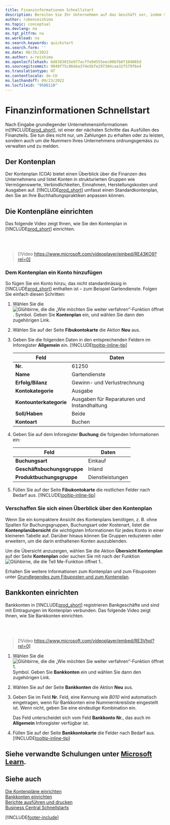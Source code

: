 ```yaml
---
title: Finanzinformationen Schnellstart
description: Bereiten Sie Ihr Unternehmen auf das Geschäft vor, indem Sie die Finanzinformationen in Business Central einrichten.
author: rubenseishima
ms.topic: conceptual
ms.devlang: na
ms.tgt_pltfrm: na
ms.workload: na
ms.search.keywords: quickstart
ms.search.form: ''
ms.date: 08/25/2022
ms.author: a-reishima
ms.openlocfilehash: 6d8383015e977acffe94555eec00bfb8f104085d
ms.sourcegitcommit: 9049f75c86dea374e5bfe297304caa32f579f6e4
ms.translationtype: HT
ms.contentlocale: de-CH
ms.lasthandoff: 09/23/2022
ms.locfileid: "9586110"
---
```

# <a name="financial-information-quick-start"></a>Finanzinformationen Schnellstart

Nach Eingabe grundlegender Unternehmensinformationen in[!INCLUDE[prod_short](includes/prod_short.md)], ist einer der nächsten Schritte das Ausfüllen des Finanzteils. Sie tun dies nicht nur, um Zahlungen zu erhalten oder zu leisten, sondern auch um die Nummern Ihres Unternehmens ordnungsgemäss zu verwalten und zu melden.

## <a name="the-chart-of-accounts"></a>Der Kontenplan

Der Kontenplan (COA) bietet einen Überblick über die Finanzen des Unternehmens und listet Konten in strukturierten Gruppen wie Vermögenswerte, Verbindlichkeiten, Einnahmen, Herstellungskosten und Ausgaben auf. [!INCLUDE[prod_short](includes/prod_short.md)] umfasst einen Standardkontenplan, den Sie an Ihre Buchhaltungspraktiken anpassen können.

## <a name="set-up-the-chart-of-accounts"></a>Die Kontenpläne einrichten

Das folgende Video zeigt Ihnen, wie Sie den Kontenplan in [!INCLUDE[prod_short](includes/prod_short.md)] einrichten.

<br /><br />

> [!Video https://www.microsoft.com/videoplayer/embed/RE43KO9?rel=0]

### <a name="add-an-account-to-the-chart-of-accounts"></a>Dem Kontenplan ein Konto hinzufügen

So fügen Sie ein Konto hinzu, das nicht standardmässig in [!INCLUDE[prod_short](includes/prod_short.md)] enthalten ist – zum Beispiel Gartendienste. Folgen Sie einfach diesen Schritten:

1. Wählen Sie die ![Glühbirne, die die „Wie möchten Sie weiter verfahren“-Funktion öffnet](media/ui-search/search_small.png "Wie möchten Sie weiter verfahren?"). Symbol. Geben Sie **Kontenplan** ein, und wählen Sie dann den zugehörigen Link.
2. Wählen Sie auf der Seite **Fibukontokarte** die Aktion **Neu** aus.
3. Geben Sie die folgenden Daten in den entsprechenden Feldern im Inforegister **Allgemein** ein. [!INCLUDE[tooltip-inline-tip](includes/tooltip-inline-tip_md.md)]

   | Feld | Daten |
   | --- | --- |
   | **Nr.** | 61250 |
   | **Name** | Gartendienste |
   | **Erfolg/Bilanz** | Gewinn- und Verlustrechnung |
   | **Kontokategorie** | Ausgabe |
   | **Kontounterkategorie** | Ausgaben für Reparaturen und Instandhaltung |
   | **Soll/Haben** | Beide |
   | **Kontoart** | Buchen |

4. Geben Sie auf dem Inforegister **Buchung** die folgenden Informationen ein:

   | Feld | Daten |
   | --- | --- |
   | **Buchungsart** | Einkauf |
   | **Geschäftsbuchungsgruppe** | Inland |
   | **Produktbuchungsgruppe** | Dienstleistungen |

5. Füllen Sie auf der Seite **Fibukontokarte** die restlichen Felder nach Bedarf aus. [!INCLUDE[tooltip-inline-tip](includes/tooltip-inline-tip_md.md)]

### <a name="get-an-overview-of-the-chart-of-accounts"></a>Verschaffen Sie sich einen Überblick über den Kontenplan

Wenn Sie ein kompaktere Ansicht des Kontenplans benötigen, z. B. ohne Spalten für Buchungsgruppen, Buchungsart oder Kostenart, listet die **Kontenplanübersicht** die wichtigsten Informationen für jedes Konto in einer kleineren Tabelle auf. Darüber hinaus können Sie Gruppen reduzieren oder erweitern, um die darin enthaltenen Konten auszublenden.

Um die Übersicht anzuzeigen, wählen Sie die Aktion **Übersicht Kontenplan** auf der Seite **Kontenplan** oder suchen Sie mit nach der Funktion ![Glühbirne, die die Tell Me-Funktion öffnet 1.](media/ui-search/search_small.png "Wie möchten Sie weiter verfahren?").

Erhalten Sie weitere Informationen zum Kontenplan und zum Fibuposten unter [Grundlegendes zum Fibuposten und zum Kontenplan](finance-general-ledger.md).

## <a name="set-up-bank-accounts"></a>Bankkonten einrichten

Bankkonten in [!INCLUDE[prod_short](includes/prod_short.md)] registrieren Bankgeschäfte und sind mit Eintragungen im Kontenplan verbunden. Das folgende Video zeigt Ihnen, wie Sie Bankkonten einrichten.

<br /><br />

> [!Video https://www.microsoft.com/videoplayer/embed/RE3Vhpl?rel=0]

1. Wählen Sie die ![Glühbirne, die die „Wie möchten Sie weiter verfahren“-Funktion öffnet 1.](media/ui-search/search_small.png "Wie möchten Sie weiter verfahren?") Symbol. Geben Sie **Bankkonten** ein und wählen Sie dann den zugehörigen Link.
2. Wählen Sie auf der Seite **Bankkonten** die Aktion **Neu** aus.
3. Geben Sie im Feld **Nr.** Feld, eine Kennung wie *B010* wird automatisch eingetragen, wenn für Bankkonten eine Nummernkreisliste eingestellt ist. Wenn nicht, geben Sie eine eindeutige Kombination ein.

   Das Feld unterscheidet sich vom Feld **Bankkonto Nr.**, das auch im **Allgemein** Inforegister verfügbar ist.
4. Füllen Sie auf der Seite **Bankkontokarte** die Felder nach Bedarf aus. [!INCLUDE[tooltip-inline-tip](includes/tooltip-inline-tip_md.md)]

## <a name="see-related-training-at-microsoft-learn"></a>Siehe verwandte Schulungen unter [Microsoft Learn](/learn/paths/set-up-financial-management-dynamics-365-business-central/).

## <a name="see-also"></a>Siehe auch 

[Die Kontenpläne einrichten](finance-setup-chart-accounts.md)  
[Bankkonten einrichten](bank-how-setup-bank-accounts.md)  
[Berichte ausführen und drucken](ui-work-report.md)  
[Business Central Schnellstarts](quick-start-business-central.md)  

[!INCLUDE[footer-include](includes/footer-banner.md)]
